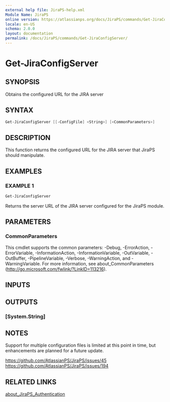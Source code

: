 ```yaml
---
external help file: JiraPS-help.xml
Module Name: JiraPS
online version: https://atlassianps.org/docs/JiraPS/commands/Get-JiraConfigServer/
locale: en-US
schema: 2.0.0
layout: documentation
permalink: /docs/JiraPS/commands/Get-JiraConfigServer/
---
```


# Get-JiraConfigServer

## SYNOPSIS

Obtains the configured URL for the JIRA server

## SYNTAX

```powershell
Get-JiraConfigServer [[-ConfigFile] <String>] [<CommonParameters>]
```

## DESCRIPTION

This function returns the configured URL for the JIRA server that JiraPS should manipulate.

## EXAMPLES

### EXAMPLE 1

```powershell
Get-JiraConfigServer
```

Returns the server URL of the JIRA server configured for the JiraPS module.

## PARAMETERS

### CommonParameters

This cmdlet supports the common parameters: -Debug, -ErrorAction, -ErrorVariable, -InformationAction, -InformationVariable, -OutVariable, -OutBuffer, -PipelineVariable, -Verbose, -WarningAction, and -WarningVariable.
For more information, see about_CommonParameters (http://go.microsoft.com/fwlink/?LinkID=113216).

## INPUTS

## OUTPUTS

### [System.String]

## NOTES

Support for multiple configuration files is limited at this point in time, but enhancements are planned for a future update.

<https://github.com/AtlassianPS/JiraPS/issues/45>
<https://github.com/AtlassianPS/JiraPS/issues/194>

## RELATED LINKS

[about_JiraPS_Authentication](../../about/authentication.html)
